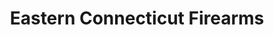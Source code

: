 ---
title: "Eastern Connecticut Firearms"
url: /norwich/eastern-connecticut-firearms/
shop: Waffen
---
